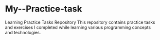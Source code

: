 # My--Practice-task
Learning Practice Tasks Repository This repository contains practice tasks and exercises I completed while learning various programming concepts and technologies.
